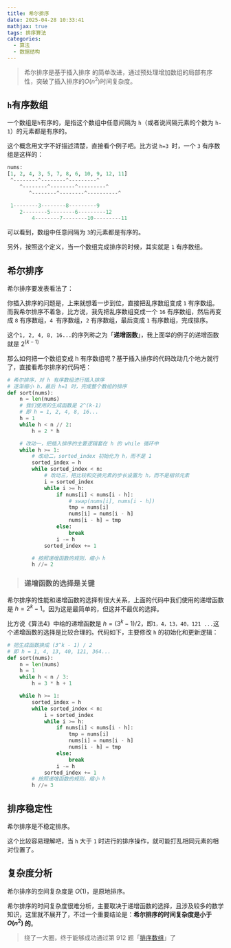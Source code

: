 ```yaml
---
title: 希尔排序
date: 2025-04-28 10:33:41
mathjax: true
tags: 排序算法
categories: 
  - 算法
  - 数据结构
---
```

> 希尔排序是基于插入排序 的简单改进，通过预处理增加数组的局部有序性，突破了插入排序的$O(n^2)$时间复杂度。

## `h`有序数组


一个数组是`h`有序的，是指这个数组中任意间隔为 `h`（或者说间隔元素的个数为 `h-1`）的元素都是有序的。

这个概念用文字不好描述清楚，直接看个例子吧。比方说 `h=3 `时，一个 `3` 有序数组是这样的：

``` python
nums:
[1, 2, 4, 3, 5, 7, 8, 6, 10, 9, 12, 11]
 ^--------^--------^---------^
    ^--------^--------^---------^
       ^--------^--------^----------^

 1--------3--------8---------9
    2--------5--------6---------12
        4--------7--------10---------11
```
可以看到，数组中任意间隔为 `3`的元素都是有序的。

另外，按照这个定义，当一个数组完成排序的时候，其实就是 `1` 有序数组。

## 希尔排序
希尔排序要发表看法了：

你插入排序的问题是，上来就想着一步到位，直接把乱序数组变成 `1` 有序数组。而我希尔排序不着急，比方说，我先把乱序数组变成一个 `16` 有序数组，然后再变成 `8` 有序数组，`4 `有序数组，`2` 有序数组，最后变成 `1` 有序数组，完成排序。

这个` 1, 2, 4, 8, 16... `的序列称之为「**递增函数**」，我上面举的例子的递增函数就是 $2^(k-1)$

那么如何把一个数组变成 h 有序数组呢？基于插入排序的代码改动几个地方就行了，直接看希尔排序的代码吧：
``` python
# 希尔排序，对 h 有序数组进行插入排序
# 逐渐缩小 h，最后 h=1 时，完成整个数组的排序
def sort(nums):
    n = len(nums)
    # 我们使用的生成函数是 2^(k-1)
    # 即 h = 1, 2, 4, 8, 16...
    h = 1
    while h < n // 2:
        h = 2 * h

    # 改动一，把插入排序的主要逻辑套在 h 的 while 循环中
    while h >= 1:
        # 改动二，sorted_index 初始化为 h，而不是 1
        sorted_index = h
        while sorted_index < n:
            # 改动三，把比较和交换元素的步长设置为 h，而不是相邻元素
            i = sorted_index
            while i >= h:
                if nums[i] < nums[i - h]:
                    # swap(nums[i], nums[i - h])
                    tmp = nums[i]
                    nums[i] = nums[i - h]
                    nums[i - h] = tmp
                else:
                    break
                i -= h
            sorted_index += 1

        # 按照递增函数的规则，缩小 h
        h //= 2

```
> ### 递增函数的选择是关键

希尔排序的性能和递增函数的选择有很大关系，上面的代码中我们使用的递增函数是 $h = 2^k-1$。因为这是最简单的，但这并不最优的选择。

比方说《算法4》中给的递增函数是 $h = (3^k - 1) / 2$，即`1，4，13，40，121 ...`这个递增函数的选择是比较合理的。代码如下，主要修改 `h` 的初始化和更新逻辑：
``` python
# 把生成函数换成 (3^k - 1) / 2
# 即 h = 1, 4, 13, 40, 121, 364...
def sort(nums):
    n = len(nums)
    h = 1
    while h < n / 3:
        h = 3 * h + 1

    while h >= 1:
        sorted_index = h
        while sorted_index < n:
            i = sorted_index
            while i >= h:
                if nums[i] < nums[i - h]:
                    tmp = nums[i]
                    nums[i] = nums[i - h]
                    nums[i - h] = tmp
                else:
                    break
                i -= h
            sorted_index += 1
        # 按照递增函数的规则，缩小 h
        h //= 3
```
## 排序稳定性

希尔排序是不稳定排序。

这个比较容易理解吧，当 `h` 大于 `1` 时进行的排序操作，就可能打乱相同元素的相对位置了。

## 复杂度分析
希尔排序的空间复杂度是 $O(1)$，是原地排序。

希尔排序的时间复杂度很难分析，主要取决于递增函数的选择，且涉及较多的数学知识，这里就不展开了，不过一个重要结论是：**希尔排序的时间复杂度是小于 $O(n^2)$ 的**。

>绕了一大圈，终于能够成功通过第 912 题「[排序数组](https://leetcode.cn/problems/sort-an-array/description/)」了

